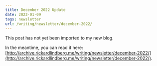 ```yaml
---
title: December 2022 Update
date: 2023-01-09
tags: newsletter
url: /writing/newsletter/december-2022/
---
```


This post has not yet been imported to my new blog.

In the meantime, you can read it here: [http://archive.rickardlindberg.me/writing/newsletter/december-2022/](http://archive.rickardlindberg.me/writing/newsletter/december-2022/).

